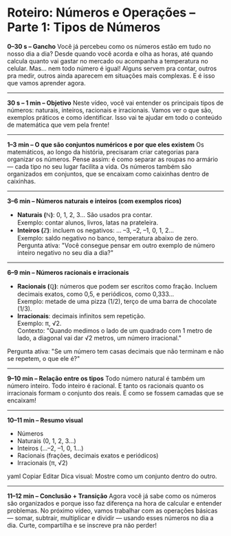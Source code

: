 # Roteiro: Números e Operações – Parte 1: Tipos de Números

**0–30 s – Gancho**
Você já percebeu como os números estão em tudo no nosso dia a dia? Desde quando você acorda e olha as horas, até quando calcula quanto vai gastar no mercado ou acompanha a temperatura no celular. Mas... nem todo número é igual! Alguns servem pra contar, outros pra medir, outros ainda aparecem em situações mais complexas. E é isso que vamos aprender agora.

---

**30 s – 1 min – Objetivo**
Neste vídeo, você vai entender os principais tipos de números: naturais, inteiros, racionais e irracionais. Vamos ver o que são, exemplos práticos e como identificar. Isso vai te ajudar em todo o conteúdo de matemática que vem pela frente!

---

**1–3 min – O que são conjuntos numéricos e por que eles existem**
Os matemáticos, ao longo da história, precisaram criar categorias para organizar os números. Pense assim: é como separar as roupas no armário — cada tipo no seu lugar facilita a vida. Os números também são organizados em conjuntos, que se encaixam como caixinhas dentro de caixinhas.

---

**3–6 min – Números naturais e inteiros (com exemplos ricos)**
- **Naturais (ℕ)**: 0, 1, 2, 3... São usados pra contar.  
  Exemplo: contar alunos, livros, latas na prateleira.  
- **Inteiros (ℤ)**: incluem os negativos: ... –3, –2, –1, 0, 1, 2...  
  Exemplo: saldo negativo no banco, temperatura abaixo de zero.  
Pergunta ativa: "Você consegue pensar em outro exemplo de número inteiro negativo no seu dia a dia?"

---

**6–9 min – Números racionais e irracionais**
- **Racionais (ℚ)**: números que podem ser escritos como fração. Incluem decimais exatos, como 0,5, e periódicos, como 0,333...  
  Exemplo: metade de uma pizza (1/2), terço de uma barra de chocolate (1/3).  
- **Irracionais**: decimais infinitos sem repetição.  
  Exemplo: π, √2.  
Contexto: "Quando medimos o lado de um quadrado com 1 metro de lado, a diagonal vai dar √2 metros, um número irracional."

Pergunta ativa: "Se um número tem casas decimais que não terminam e não se repetem, o que ele é?"

---

**9–10 min – Relação entre os tipos**
Todo número natural é também um número inteiro. Todo inteiro é racional. E tanto os racionais quanto os irracionais formam o conjunto dos reais. É como se fossem camadas que se encaixam!

---

**10–11 min – Resumo visual**
 - Números
 - Naturais (0, 1, 2, 3…)
 - Inteiros (…–2, –1, 0, 1…)
 - Racionais (frações, decimais exatos e periódicos)
 - Irracionais (π, √2)

yaml
Copiar
Editar
Dica visual: Mostre como um conjunto dentro do outro.

---

**11–12 min – Conclusão + Transição**
Agora você já sabe como os números são organizados e porque isso faz diferença na hora de calcular e entender problemas. No próximo vídeo, vamos trabalhar com as operações básicas — somar, subtrair, multiplicar e dividir — usando esses números no dia a dia. Curte, compartilha e se inscreve pra não perder!
